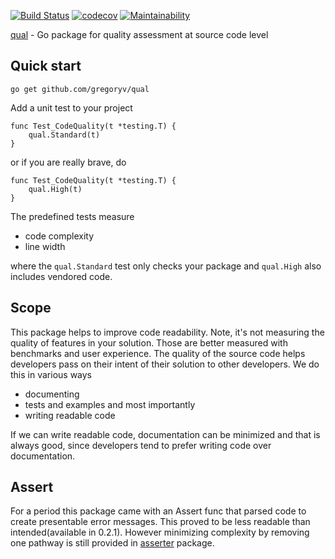 [![Build Status](https://travis-ci.org/gregoryv/qual.svg?branch=master)](https://travis-ci.org/gregoryv/qual)
[![codecov](https://codecov.io/gh/gregoryv/qual/branch/master/graph/badge.svg)](https://codecov.io/gh/gregoryv/qual)
[![Maintainability](https://api.codeclimate.com/v1/badges/83083a5e52d4ffad3288/maintainability)](https://codeclimate.com/github/gregoryv/qual/maintainability)


[qual](https://godoc.org/github.com/gregoryv/qual) - Go package for quality assessment at source code level

## Quick start

    go get github.com/gregoryv/qual

Add a unit test to your project

    func Test_CodeQuality(t *testing.T) {
	    qual.Standard(t)
	}

or if you are really brave, do

    func Test_CodeQuality(t *testing.T) {
	    qual.High(t)
	}

The predefined tests measure

- code complexity
- line width

where the `qual.Standard` test only checks your package and `qual.High`
also includes vendored code.

## Scope

This package helps to improve code readability. Note, it's not
measuring the quality of features in your solution. Those are better
measured with benchmarks and user experience. The quality of the
source code helps developers pass on their intent of their solution to
other developers. We do this in various ways

- documenting
- tests and examples and most importantly
- writing readable code

If we can write readable code, documentation can be minimized and that
is always good, since developers tend to prefer writing code over
documentation.

## Assert

For a period this package came with an Assert func that parsed code to
create presentable error messages. This proved to be less readable
than intended(available in 0.2.1). However minimizing complexity by
removing one pathway is still provided in
 [asserter](https://godoc.org/github.com/gregoryv/asserter) package.
